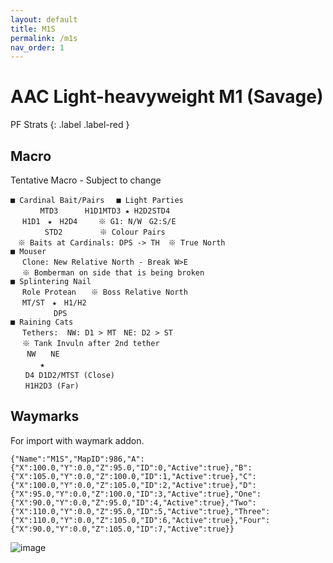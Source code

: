 ```yaml
---
layout: default
title: M1S
permalink: /m1s
nav_order: 1
---
```


# AAC Light-heavyweight M1 (Savage)

PF Strats 
{: .label .label-red }

## Macro

Tentative Macro - Subject to change
```
■ Cardinal Bait/Pairs　 ■ Light Parties
　　　　MTD3　　　 H1D1MTD3 ★ H2D2STD4
　 H1D1　★　H2D4　   ※ G1: N/W　G2:S/E
 　　　　STD2　　　　　※ Colour Pairs
　※ Baits at Cardinals: DPS -> TH  ※ True North
■ Mouser
　 Clone: New Relative North - Break W>E
　 ※ Bomberman on side that is being broken
■ Splintering Nail
　 Role Protean　　※ Boss Relative North
　 MT/ST　★　H1/H2
 　　　　  DPS
■ Raining Cats
　 Tethers:  NW: D1 > MT　NE: D2 > ST
　 ※ Tank Invuln after 2nd tether
　  NW　　NE
　　　　★
　　D4 D1D2/MTST (Close)
　　H1H2D3 (Far)
```

## Waymarks
For import with waymark addon.

```
{"Name":"M1S","MapID":986,"A":{"X":100.0,"Y":0.0,"Z":95.0,"ID":0,"Active":true},"B":{"X":105.0,"Y":0.0,"Z":100.0,"ID":1,"Active":true},"C":{"X":100.0,"Y":0.0,"Z":105.0,"ID":2,"Active":true},"D":{"X":95.0,"Y":0.0,"Z":100.0,"ID":3,"Active":true},"One":{"X":90.0,"Y":0.0,"Z":95.0,"ID":4,"Active":true},"Two":{"X":110.0,"Y":0.0,"Z":95.0,"ID":5,"Active":true},"Three":{"X":110.0,"Y":0.0,"Z":105.0,"ID":6,"Active":true},"Four":{"X":90.0,"Y":0.0,"Z":105.0,"ID":7,"Active":true}}
```

![image](https://github.com/user-attachments/assets/a55f273d-9f7a-4d1f-93f5-66e9aeca3963)
